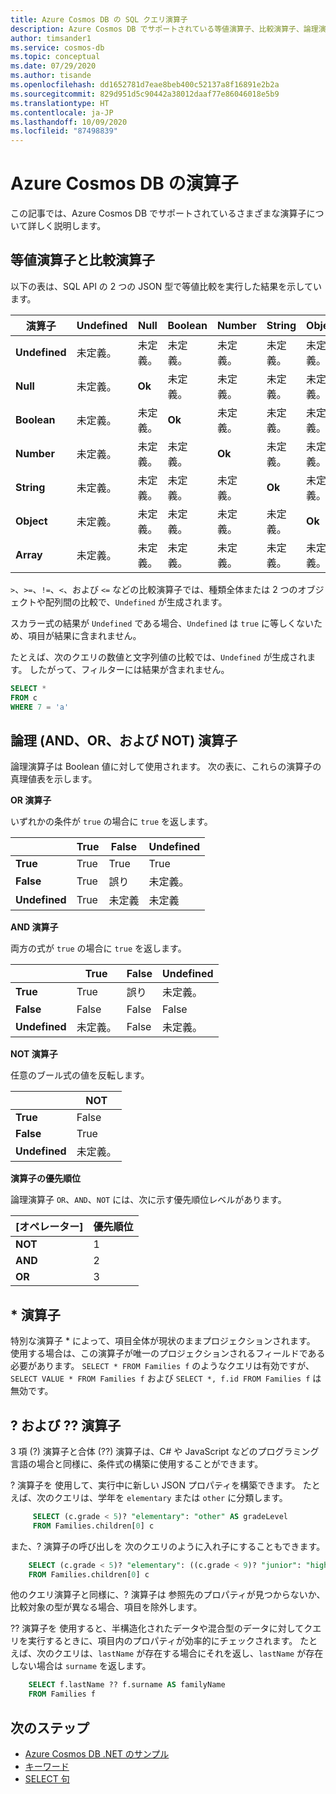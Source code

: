 ```yaml
---
title: Azure Cosmos DB の SQL クエリ演算子
description: Azure Cosmos DB でサポートされている等値演算子、比較演算子、論理演算子などの SQL 演算子について説明します。
author: timsander1
ms.service: cosmos-db
ms.topic: conceptual
ms.date: 07/29/2020
ms.author: tisande
ms.openlocfilehash: dd1652781d7eae8beb400c52137a8f16891e2b2a
ms.sourcegitcommit: 829d951d5c90442a38012daaf77e86046018e5b9
ms.translationtype: HT
ms.contentlocale: ja-JP
ms.lasthandoff: 10/09/2020
ms.locfileid: "87498839"
---
```

# <a name="operators-in-azure-cosmos-db"></a>Azure Cosmos DB の演算子

この記事では、Azure Cosmos DB でサポートされているさまざまな演算子について詳しく説明します。

## <a name="equality-and-comparison-operators"></a>等値演算子と比較演算子

以下の表は、SQL API の 2 つの JSON 型で等値比較を実行した結果を示しています。

| **演算子** | **Undefined** | **Null** | **Boolean** | **Number** | **String** | **Object** | **Array** |
|---|---|---|---|---|---|---|---|
| **Undefined** | 未定義。 | 未定義。 | 未定義。 | 未定義。 | 未定義。 | 未定義。 | 未定義。 |
| **Null** | 未定義。 | **Ok** | 未定義。 | 未定義。 | 未定義。 | 未定義。 | 未定義。 |
| **Boolean** | 未定義。 | 未定義。 | **Ok** | 未定義。 | 未定義。 | 未定義。 | 未定義。 |
| **Number** | 未定義。 | 未定義。 | 未定義。 | **Ok** | 未定義。 | 未定義。 | 未定義。 |
| **String** | 未定義。 | 未定義。 | 未定義。 | 未定義。 | **Ok** | 未定義。 | 未定義。 |
| **Object** | 未定義。 | 未定義。 | 未定義。 | 未定義。 | 未定義。 | **Ok** | 未定義。 |
| **Array** | 未定義。 | 未定義。 | 未定義。 | 未定義。 | 未定義。 | 未定義。 | **Ok** |

`>`、`>=`、`!=`、`<`、および `<=` などの比較演算子では、種類全体または 2 つのオブジェクトや配列間の比較で、`Undefined` が生成されます。  

スカラー式の結果が `Undefined` である場合、`Undefined` は `true` に等しくないため、項目が結果に含まれません。

たとえば、次のクエリの数値と文字列値の比較では、`Undefined` が生成されます。 したがって、フィルターには結果が含まれません。

```sql
SELECT *
FROM c
WHERE 7 = 'a'
```

## <a name="logical-and-or-and-not-operators"></a>論理 (AND、OR、および NOT) 演算子

論理演算子は Boolean 値に対して使用されます。 次の表に、これらの演算子の真理値表を示します。

**OR 演算子**

いずれかの条件が `true` の場合に `true` を返します。

|  | **True** | **False** | **Undefined** |
| --- | --- | --- | --- |
| **True** |True |True |True |
| **False** |True |誤り |未定義。 |
| **Undefined** |True |未定義 |未定義 |

**AND 演算子**

両方の式が `true` の場合に `true` を返します。

|  | **True** | **False** | **Undefined** |
| --- | --- | --- | --- |
| **True** |True |誤り |未定義。 |
| **False** |False |False |False |
| **Undefined** |未定義。 |False |未定義。 |

**NOT 演算子**

任意のブール式の値を反転します。

|  | **NOT** |
| --- | --- |
| **True** |False |
| **False** |True |
| **Undefined** |未定義。 |

**演算子の優先順位**

論理演算子 `OR`、`AND`、`NOT` には、次に示す優先順位レベルがあります。

| **[オペレーター]** | **優先順位** |
| --- | --- |
| **NOT** |1 |
| **AND** |2 |
| **OR** |3 |

## <a name="-operator"></a>* 演算子

特別な演算子 * によって、項目全体が現状のままプロジェクションされます。 使用する場合は、この演算子が唯一のプロジェクションされるフィールドである必要があります。 `SELECT * FROM Families f` のようなクエリは有効ですが、`SELECT VALUE * FROM Families f` および `SELECT *, f.id FROM Families f` は無効です。

## <a name="-and--operators"></a>? および ?? 演算子

3 項 (?) 演算子と合体 (??) 演算子は、C# や JavaScript などのプログラミング言語の場合と同様に、条件式の構築に使用することができます。

? 演算子を 使用して、実行中に新しい JSON プロパティを構築できます。 たとえば、次のクエリは、学年を `elementary` または `other` に分類します。

```sql
     SELECT (c.grade < 5)? "elementary": "other" AS gradeLevel
     FROM Families.children[0] c
```

また、? 演算子の呼び出しを 次のクエリのように入れ子にすることもできます。 

```sql
    SELECT (c.grade < 5)? "elementary": ((c.grade < 9)? "junior": "high") AS gradeLevel
    FROM Families.children[0] c
```

他のクエリ演算子と同様に、? 演算子は 参照先のプロパティが見つからないか、比較対象の型が異なる場合、項目を除外します。

?? 演算子を 使用すると、半構造化されたデータや混合型のデータに対してクエリを実行するときに、項目内のプロパティが効率的にチェックされます。 たとえば、次のクエリは、`lastName` が存在する場合にそれを返し、`lastName` が存在しない場合は `surname` を返します。

```sql
    SELECT f.lastName ?? f.surname AS familyName
    FROM Families f
```

## <a name="next-steps"></a>次のステップ

- [Azure Cosmos DB .NET のサンプル](https://github.com/Azure/azure-cosmos-dotnet-v3)
- [キーワード](sql-query-keywords.md)
- [SELECT 句](sql-query-select.md)
